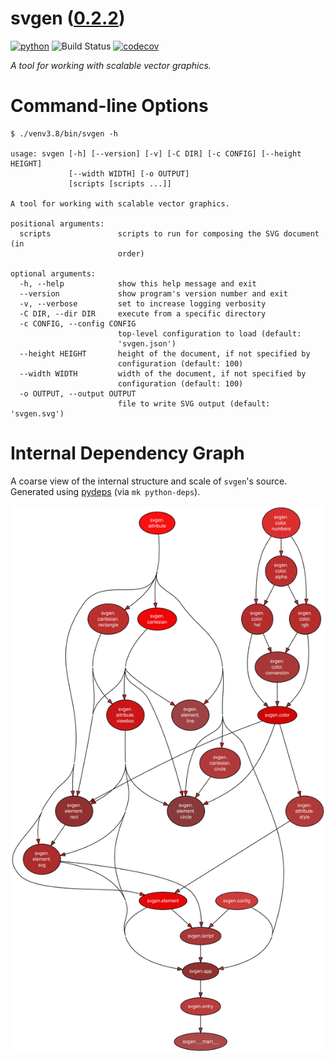 <!--
    =====================================
    generator=datazen
    version=2.1.0
    hash=06a542379a60e60b9af80ae8f0f1de96
    =====================================
-->

# svgen ([0.2.2](https://pypi.org/project/svgen/))

[![python](https://img.shields.io/pypi/pyversions/svgen.svg)](https://pypi.org/project/svgen/)
![Build Status](https://github.com/vkottler/svgen/workflows/Python%20package/badge.svg)
[![codecov](https://codecov.io/gh/vkottler/svgen/branch/master/graphs/badge.svg?branch=master)](https://codecov.io/github/vkottler/svgen)

*A tool for working with scalable vector graphics.*

# Command-line Options

```
$ ./venv3.8/bin/svgen -h

usage: svgen [-h] [--version] [-v] [-C DIR] [-c CONFIG] [--height HEIGHT]
             [--width WIDTH] [-o OUTPUT]
             [scripts [scripts ...]]

A tool for working with scalable vector graphics.

positional arguments:
  scripts               scripts to run for composing the SVG document (in
                        order)

optional arguments:
  -h, --help            show this help message and exit
  --version             show program's version number and exit
  -v, --verbose         set to increase logging verbosity
  -C DIR, --dir DIR     execute from a specific directory
  -c CONFIG, --config CONFIG
                        top-level configuration to load (default:
                        'svgen.json')
  --height HEIGHT       height of the document, if not specified by
                        configuration (default: 100)
  --width WIDTH         width of the document, if not specified by
                        configuration (default: 100)
  -o OUTPUT, --output OUTPUT
                        file to write SVG output (default: 'svgen.svg')

```

# Internal Dependency Graph

A coarse view of the internal structure and scale of
`svgen`'s source.
Generated using [pydeps](https://github.com/thebjorn/pydeps) (via
`mk python-deps`).

![svgen's Dependency Graph](im/pydeps.svg)
